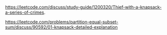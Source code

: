 https://leetcode.com/discuss/study-guide/1200320/Thief-with-a-knapsack-a-series-of-crimes.

https://leetcode.com/problems/partition-equal-subset-sum/discuss/90592/01-knapsack-detailed-explanation